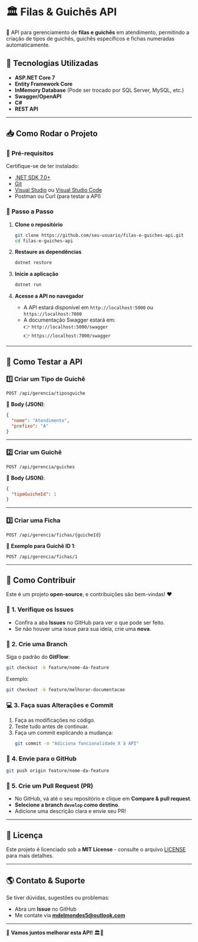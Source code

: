    # 🏛️ Filas & Guichês API

🚀 API para gerenciamento de **filas e guichês** em atendimento, permitindo a criação de tipos de guichês, guichês específicos e fichas numeradas automaticamente.

## 📌 Tecnologias Utilizadas

- **ASP.NET Core 7**
- **Entity Framework Core**
- **InMemory Database** (Pode ser trocado por SQL Server, MySQL, etc.)
- **Swagger/OpenAPI**
- **C#**
- **REST API**

---

## 📥 Como Rodar o Projeto

### 🔧 **Pré-requisitos**
Certifique-se de ter instalado:
- [.NET SDK 7.0+](https://dotnet.microsoft.com/en-us/download/dotnet/7.0)
- [Git](https://git-scm.com/)
- [Visual Studio](https://visualstudio.microsoft.com/) ou [Visual Studio Code](https://code.visualstudio.com/)
- Postman ou Curl (para testar a API)

### 🚀 **Passo a Passo**
1. **Clone o repositório**
   ```sh
   git clone https://github.com/seu-usuario/filas-e-guiches-api.git
   cd filas-e-guiches-api
   ```

2. **Restaure as dependências**
   ```sh
   dotnet restore
   ```

3. **Inicie a aplicação**
   ```sh
   dotnet run
   ```

4. **Acesse a API no navegador**
   - A API estará disponível em `http://localhost:5000` ou `https://localhost:7000`
   - A documentação Swagger estará em:  
     👉 `http://localhost:5000/swagger`  
     👉 `https://localhost:7000/swagger`

---

## 📌 Como Testar a API

### 1️⃣ **Criar um Tipo de Guichê**
```http
POST /api/gerencia/tiposguiche
```
📌 **Body (JSON)**:
```json
{
  "nome": "Atendimento",
  "prefixo": "A"
}
```

---

### 2️⃣ **Criar um Guichê**
```http
POST /api/gerencia/guiches
```
📌 **Body (JSON)**:
```json
{
  "tipoGuicheId": 1
}
```

---

### 3️⃣ **Criar uma Ficha**
```http
POST /api/gerencia/fichas/{guicheId}
```
📌 **Exemplo para Guichê ID 1**:
```http
POST /api/gerencia/fichas/1
```

---

## 📌 Como Contribuir

Este é um projeto **open-source**, e contribuições são bem-vindas! ❤️

### 🎯 **1. Verifique os Issues**
- Confira a aba **Issues** no GitHub para ver o que pode ser feito.
- Se não houver uma issue para sua ideia, crie uma **nova**.

### 🔀 **2. Crie uma Branch**
Siga o padrão do **GitFlow**:
```sh
git checkout -b feature/nome-da-feature
```
Exemplo:
```sh
git checkout -b feature/melhorar-documentacao
```

### 💻 **3. Faça suas Alterações e Commit**
1. Faça as modificações no código.
2. Teste tudo antes de continuar.
3. Faça um commit explicando a mudança:
   ```sh
   git commit -m "Adiciona funcionalidade X à API"
   ```

### 🚀 **4. Envie para o GitHub**
```sh
git push origin feature/nome-da-feature
```

### 🔁 **5. Crie um Pull Request (PR)**
- No GitHub, vá até o seu repositório e clique em **Compare & pull request**.
- **Selecione a branch `develop` como destino**.
- Adicione uma descrição clara e envie seu PR!

---

## 📜 Licença

Este projeto é licenciado sob a **MIT License** - consulte o arquivo [LICENSE](LICENSE) para mais detalhes.

---

## 🌎 Contato & Suporte

Se tiver dúvidas, sugestões ou problemas:
- Abra um **Issue** no GitHub
- Me contate via **mdelmondes5@outlook.com**

---

🚀 **Vamos juntos melhorar esta API!** 🏛️💙
